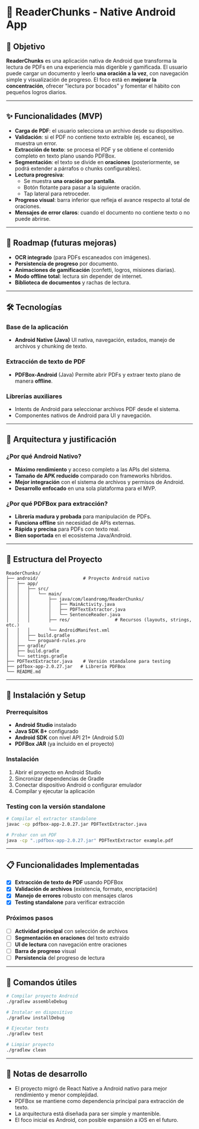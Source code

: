 # 📱 ReaderChunks - Native Android App

## 📌 Objetivo
**ReaderChunks** es una aplicación nativa de Android que transforma la lectura de PDFs en una experiencia más digerible y gamificada.
El usuario puede cargar un documento y leerlo **una oración a la vez**, con navegación simple y visualización de progreso.
El foco está en **mejorar la concentración**, ofrecer "lectura por bocados" y fomentar el hábito con pequeños logros diarios.

---

## ✨ Funcionalidades (MVP)

- **Carga de PDF**: el usuario selecciona un archivo desde su dispositivo.
- **Validación**: si el PDF no contiene texto extraíble (ej. escaneo), se muestra un error.
- **Extracción de texto**: se procesa el PDF y se obtiene el contenido completo en texto plano usando PDFBox.
- **Segmentación**: el texto se divide en **oraciones** (posteriormente, se podrá extender a párrafos o chunks configurables).
- **Lectura progresiva**:
  - Se muestra **una oración por pantalla**.
  - Botón flotante para pasar a la siguiente oración.
  - Tap lateral para retroceder.
- **Progreso visual**: barra inferior que refleja el avance respecto al total de oraciones.
- **Mensajes de error claros**: cuando el documento no contiene texto o no puede abrirse.

---

## 🚀 Roadmap (futuras mejoras)

- **OCR integrado** (para PDFs escaneados con imágenes).
- **Persistencia de progreso** por documento.
- **Animaciones de gamificación** (confetti, logros, misiones diarias).
- **Modo offline total**: lectura sin depender de internet.
- **Biblioteca de documentos** y rachas de lectura.

---

## 🛠️ Tecnologías

### Base de la aplicación
- **Android Native (Java)**
  UI nativa, navegación, estados, manejo de archivos y chunking de texto.

### Extracción de texto de PDF
- **PDFBox-Android** (Java)
  Permite abrir PDFs y extraer texto plano de manera **offline**.

### Librerías auxiliares
- Intents de Android para seleccionar archivos PDF desde el sistema.
- Componentes nativos de Android para UI y navegación.

---

## 🧩 Arquitectura y justificación

### ¿Por qué Android Nativo?
- **Máximo rendimiento** y acceso completo a las APIs del sistema.
- **Tamaño de APK reducido** comparado con frameworks híbridos.
- **Mejor integración** con el sistema de archivos y permisos de Android.
- **Desarrollo enfocado** en una sola plataforma para el MVP.

### ¿Por qué PDFBox para extracción?
- **Librería madura y probada** para manipulación de PDFs.
- **Funciona offline** sin necesidad de APIs externas.
- **Rápida y precisa** para PDFs con texto real.
- **Bien soportada** en el ecosistema Java/Android.

---

## 📱 Estructura del Proyecto

```
ReaderChunks/
├── android/                 # Proyecto Android nativo
│   ├── app/
│   │   ├── src/
│   │   │   └── main/
│   │   │       ├── java/com/leandromg/ReaderChunks/
│   │   │       │   ├── MainActivity.java
│   │   │       │   ├── PDFTextExtractor.java
│   │   │       │   └── SentenceReader.java
│   │   │       ├── res/                 # Recursos (layouts, strings, etc.)
│   │   │       └── AndroidManifest.xml
│   │   ├── build.gradle
│   │   └── proguard-rules.pro
│   ├── gradle/
│   ├── build.gradle
│   └── settings.gradle
├── PDFTextExtractor.java    # Versión standalone para testing
├── pdfbox-app-2.0.27.jar   # Librería PDFBox
└── README.md
```

---

## 🚀 Instalación y Setup

### Prerrequisitos
- **Android Studio** instalado
- **Java SDK 8+** configurado
- **Android SDK** con nivel API 21+ (Android 5.0)
- **PDFBox JAR** (ya incluido en el proyecto)

### Instalación
1. Abrir el proyecto en Android Studio
2. Sincronizar dependencias de Gradle
3. Conectar dispositivo Android o configurar emulador
4. Compilar y ejecutar la aplicación

### Testing con la versión standalone
```bash
# Compilar el extractor standalone
javac -cp pdfbox-app-2.0.27.jar PDFTextExtractor.java

# Probar con un PDF
java -cp ".;pdfbox-app-2.0.27.jar" PDFTextExtractor example.pdf
```

---

## 📋 Funcionalidades Implementadas

- [x] **Extracción de texto de PDF** usando PDFBox
- [x] **Validación de archivos** (existencia, formato, encriptación)
- [x] **Manejo de errores** robusto con mensajes claros
- [x] **Testing standalone** para verificar extracción

### Próximos pasos
- [ ] **Actividad principal** con selección de archivos
- [ ] **Segmentación en oraciones** del texto extraído
- [ ] **UI de lectura** con navegación entre oraciones
- [ ] **Barra de progreso** visual
- [ ] **Persistencia** del progreso de lectura

---

## 🔧 Comandos útiles

```bash
# Compilar proyecto Android
./gradlew assembleDebug

# Instalar en dispositivo
./gradlew installDebug

# Ejecutar tests
./gradlew test

# Limpiar proyecto
./gradlew clean
```

---

## 📝 Notas de desarrollo

- El proyecto migró de React Native a Android nativo para mejor rendimiento y menor complejidad.
- PDFBox se mantiene como dependencia principal para extracción de texto.
- La arquitectura está diseñada para ser simple y mantenible.
- El foco inicial es Android, con posible expansión a iOS en el futuro.